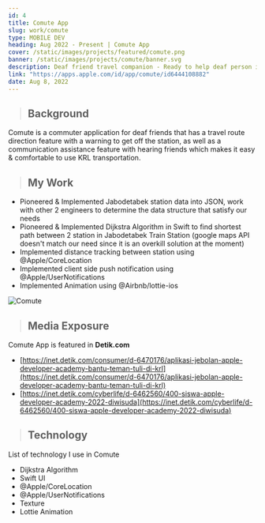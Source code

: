 ```yaml
---
id: 4
title: Comute App
slug: work/comute
type: MOBILE DEV
heading: Aug 2022 - Present | Comute App
cover: /static/images/projects/featured/comute.png
banner: /static/images/projects/comute/banner.svg
description: Deaf friend travel companion - Ready to help deaf person in Jakarta to travel with Train from the start until you arrive at the destination station!
link: "https://apps.apple.com/id/app/comute/id6444108882"
date: Aug 8, 2022
---
```


> ## Background

Comute is a commuter application for deaf friends that has a travel route direction feature with a warning to get off the station, as well as a communication assistance feature with hearing friends which makes it easy & comfortable to use KRL transportation.

> ## My Work

- Pioneered & Implemented Jabodetabek station data into JSON, work with other 2 engineers to determine the data structure that satisfy our needs
- Pioneered & Implemented Dijkstra Algorithm in Swift to find shortest path between 2 station in Jabodetabek Train Station (google maps API doesn't match our need since it is an overkill solution at the moment)
- Implemented distance tracking between station using @Apple/CoreLocation
- Implemented client side push notification using @Apple/UserNotifications
- Implemented Animation using @Airbnb/lottie-ios

![Comute](/static/images/projects/comute/works.svg)


> ## Media Exposure

Comute App is featured in **Detik.com**

- [https://inet.detik.com/consumer/d-6470176/aplikasi-jebolan-apple-developer-academy-bantu-teman-tuli-di-krl](https://inet.detik.com/consumer/d-6470176/aplikasi-jebolan-apple-developer-academy-bantu-teman-tuli-di-krl)
- [https://inet.detik.com/cyberlife/d-6462560/400-siswa-apple-developer-academy-2022-diwisuda](https://inet.detik.com/cyberlife/d-6462560/400-siswa-apple-developer-academy-2022-diwisuda)

> ## Technology

List of technology I use in Comute

- Dijkstra Algorithm
- Swift UI
- @Apple/CoreLocation
- @Apple/UserNotifications
- Texture
- Lottie Animation